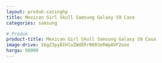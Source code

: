 ```yaml
---
layout: produk-casinghp
title: Mexican Girl Skull Samsung Galaxy S9 Case
categories: samsung

# Produk
product-title: Mexican Girl Skull Samsung Galaxy S9 Case
image-drive: 1GgZ3pyBIHloZWdERrN003eRWpAVF2ooe
harga: 90000
---
```

